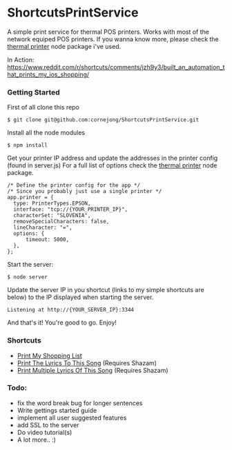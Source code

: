 # ShortcutsPrintService

A simple print service for thermal POS printers.
Works with most of the network equiped POS printers. If you wanna know more, please check the [thermal printer](https://www.npmjs.com/package/node-thermal-printer) node package i've used.

In Action: https://www.reddit.com/r/shortcuts/comments/jzh9y3/built_an_automation_that_prints_my_ios_shopping/

### Getting Started
First of all clone this repo
```
$ git clone git@github.com:cornejong/ShortcutsPrintService.git
```

Install all the node modules
```
$ npm install
```

Get your printer IP address and update the addresses in the printer config (found in server.js)
For a full list of options check the [thermal printer](https://www.npmjs.com/package/node-thermal-printer) node package.
```JS
/* Define the printer config for the app */
/* Since you probably just use a single printer */
app.printer = {
  type: PrinterTypes.EPSON,
  interface: "tcp://{YOUR_PRINTER_IP}",
  characterSet: "SLOVENIA",
  removeSpecialCharacters: false,
  lineCharacter: "=",
  options: {
      timeout: 5000,
  },
};
```

Start the server:
```
$ node server
```

Update the server IP in you shortcut (links to my simple shortcuts are below) to the IP displayed when starting the server.
```
Listening at http://{YOUR_SERVER_IP}:3344
```

And that's it! You're good to go. Enjoy!

### Shortcuts
- [Print My Shopping List](https://www.icloud.com/shortcuts/d9cff80cc69744b185fa12f2256f362f)
- [Print The Lyrics To This Song](https://www.icloud.com/shortcuts/e4a20991dea44677bbd4e59e991946be) (Requires Shazam)
- [Print Multiple Lyrics Of This Song](https://www.icloud.com/shortcuts/52670a95db4848959841a2368d93c7b4) (Requires Shazam)

### Todo:
- fix the word break bug for longer sentences
- Write gettings started guide
- implement all user suggested features
- add SSL to the server
- Do video tutorial(s)
- A lot more.. :)
